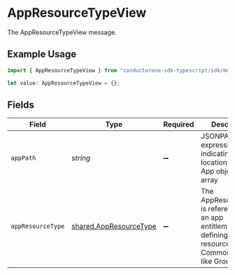 # AppResourceTypeView

The AppResourceTypeView message.

## Example Usage

```typescript
import { AppResourceTypeView } from "conductorone-sdk-typescript/sdk/models/shared";

let value: AppResourceTypeView = {};
```

## Fields

| Field                                                                                                                    | Type                                                                                                                     | Required                                                                                                                 | Description                                                                                                              |
| ------------------------------------------------------------------------------------------------------------------------ | ------------------------------------------------------------------------------------------------------------------------ | ------------------------------------------------------------------------------------------------------------------------ | ------------------------------------------------------------------------------------------------------------------------ |
| `appPath`                                                                                                                | *string*                                                                                                                 | :heavy_minus_sign:                                                                                                       | JSONPATH expression indicating the location of the App object in the  array                                              |
| `appResourceType`                                                                                                        | [shared.AppResourceType](../../../sdk/models/shared/appresourcetype.md)                                                  | :heavy_minus_sign:                                                                                                       | The AppResourceType is referenced by an app entitlement defining its resource types. Commonly things like Group or Role. |